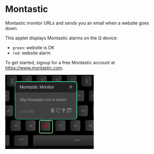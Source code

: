 # Montastic

Montastic monitor URLs and sends you an email when a website goes down.

This applet displays Montastic alarms on the Q device: 

- `green`: website is OK
- `red`: website alarm

To get started, signup for a free Montastic account at <https://www.montastic.com>.

![Montastic monitoring on a Das Keybaord Q](assets/image.png "Montastic alert")
